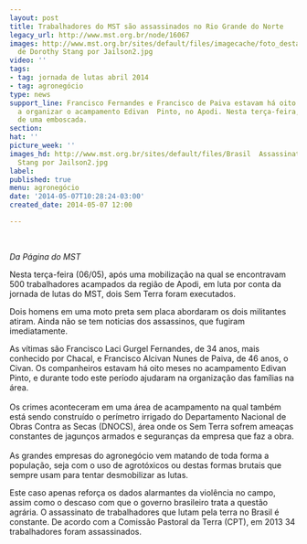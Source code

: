 ```yaml
---
layout: post
title: Trabalhadores do MST são assassinados no Rio Grande do Norte
legacy_url: http://www.mst.org.br/node/16067
images: http://www.mst.org.br/sites/default/files/imagecache/foto_destaque/Brasil  Assassinato
  de Dorothy Stang por Jailson2.jpg
video: ''
tags:
- tag: jornada de lutas abril 2014
- tag: agronegócio
type: news
support_line: Francisco Fernandes e Francisco de Paiva estavam há oito meses ajudando
  a organizar o acampamento Edivan  Pinto, no Apodi. Nesta terça-feira, foram vítimas
  de uma emboscada.
section: 
hat: ''
picture_week: ''
images_hd: http://www.mst.org.br/sites/default/files/Brasil  Assassinato de Dorothy
  Stang por Jailson2.jpg
label: 
published: true
menu: agronegócio
date: '2014-05-07T10:28:24-03:00'
created_date: 2014-05-07 12:00

---
```

<p><em><br></em></p><p><em>Da Página do MST</em></p><p>Nesta terça-feira (06/05), após uma mobilização na qual se encontravam 500 trabalhadores acampados da região de Apodi, em luta por conta da jornada de lutas do MST, dois Sem&nbsp;Terra foram executados.&nbsp;</p><p>Dois homens em uma moto preta sem placa abordaram os dois militantes atiram. Ainda não se tem noticias dos  assassinos, que fugiram imediatamente.</p><p>As vítimas são Francisco Laci Gurgel Fernandes, de 34 anos, mais conhecido por Chacal, e Francisco Alcivan Nunes de Paiva, de 46 anos, o Civan. Os companheiros estavam há oito meses no acampamento Edivan Pinto, e durante todo este período ajudaram na organização das famílias na área.<br><br>Os crimes aconteceram em uma área de acampamento na qual também está sendo construído o perímetro irrigado do Departamento Nacional de Obras Contra as Secas (DNOCS), área onde os Sem Terra sofrem ameaças constantes de jagunços armados e seguranças da empresa que faz a obra.<br><br>As grandes empresas do agronegócio vem matando de toda forma a população, seja com o uso de agrotóxicos ou destas formas brutais que sempre usam para tentar desmobilizar as lutas.</p><p>Este caso apenas  reforça os dados alarmantes da violência no campo, assim como o  descaso com que o governo brasileiro trata a questão agrária. O assassinato de trabalhadores que lutam pela terra no Brasil é constante. De acordo com a Comissão Pastoral da Terra&nbsp;(CPT), em 2013 34 trabalhadores foram assassinados.</p>
